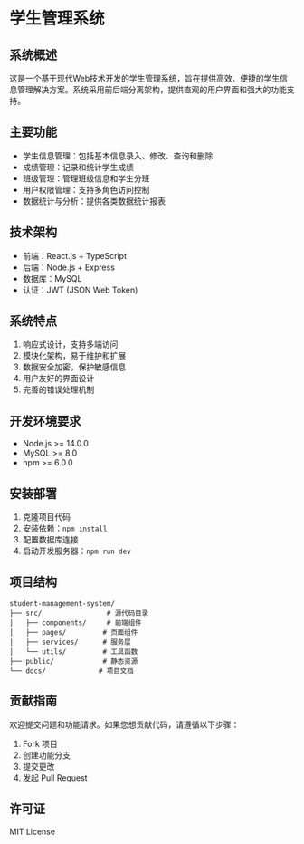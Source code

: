 # 学生管理系统

## 系统概述
这是一个基于现代Web技术开发的学生管理系统，旨在提供高效、便捷的学生信息管理解决方案。系统采用前后端分离架构，提供直观的用户界面和强大的功能支持。

## 主要功能
- 学生信息管理：包括基本信息录入、修改、查询和删除
- 成绩管理：记录和统计学生成绩
- 班级管理：管理班级信息和学生分班
- 用户权限管理：支持多角色访问控制
- 数据统计与分析：提供各类数据统计报表

## 技术架构
- 前端：React.js + TypeScript
- 后端：Node.js + Express
- 数据库：MySQL
- 认证：JWT (JSON Web Token)

## 系统特点
1. 响应式设计，支持多端访问
2. 模块化架构，易于维护和扩展
3. 数据安全加密，保护敏感信息
4. 用户友好的界面设计
5. 完善的错误处理机制

## 开发环境要求
- Node.js >= 14.0.0
- MySQL >= 8.0
- npm >= 6.0.0

## 安装部署
1. 克隆项目代码
2. 安装依赖：`npm install`
3. 配置数据库连接
4. 启动开发服务器：`npm run dev`

## 项目结构
```
student-management-system/
├── src/                # 源代码目录
│   ├── components/     # 前端组件
│   ├── pages/         # 页面组件
│   ├── services/      # 服务层
│   └── utils/         # 工具函数
├── public/            # 静态资源
└── docs/             # 项目文档
```

## 贡献指南
欢迎提交问题和功能请求。如果您想贡献代码，请遵循以下步骤：
1. Fork 项目
2. 创建功能分支
3. 提交更改
4. 发起 Pull Request

## 许可证
MIT License
